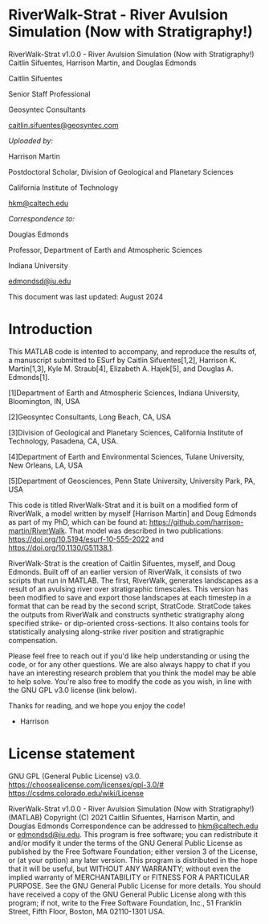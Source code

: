 # RiverWalk-Strat - River Avulsion Simulation (Now with Stratigraphy!)
RiverWalk-Strat v1.0.0 - River Avulsion Simulation (Now with Stratigraphy!)
Caitlin Sifuentes, Harrison Martin, and Douglas Edmonds


Caitlin Sifuentes

Senior Staff Professional

Geosyntec Consultants

caitlin.sifuentes@geosyntec.com

_Uploaded by:_

Harrison Martin

Postdoctoral Scholar, Division of Geological and Planetary Sciences

California Institute of Technology 

hkm@caltech.edu 

_Correspondence to:_

Douglas Edmonds

Professor, Department of Earth and Atmospheric Sciences

Indiana University

edmondsd@iu.edu


This document was last updated: August 2024

# Introduction 
This MATLAB code is intented to accompany, and reproduce the results of, a manuscript submitted to ESurf by Caitlin Sifuentes[1,2], Harrison K. Martin[1,3], Kyle M. Straub[4], Elizabeth A. Hajek[5], and Douglas A. Edmonds[1].

[1]Department of Earth and Atmospheric Sciences, Indiana University, Bloomington, IN, USA

[2]Geosyntec Consultants, Long Beach, CA, USA

[3]Division of Geological and Planetary Sciences, California Institute of Technology, Pasadena, CA, USA.

[4]Department of Earth and Environmental Sciences, Tulane University, New Orleans, LA, USA

[5]Department of Geosciences, Penn State University, University Park, PA, USA


This code is titled RiverWalk-Strat and it is built on a modified form of RiverWalk, a model written by myself [Harrison Martin] and Doug Edmonds as part of my PhD, which can be found at: https://github.com/harrison-martin/RiverWalk. That model was described in two publications: https://doi.org/10.5194/esurf-10-555-2022 and 
https://doi.org/10.1130/G51138.1. 

RiverWalk-Strat is the creation of Caitlin Sifuentes, myself, and Doug Edmonds. Built off of an earlier version of RiverWalk, it consists of two scripts that run in MATLAB. The first, RiverWalk, generates landscapes as a result of an avulsing river over stratigraphic timescales. This version has been modified to save and export those landscapes at each timestep in a format that can be read by the second script, StratCode. StratCode takes the outputs from RiverWalk and constructs synthetic stratigraphy along specified strike- or dip-oriented cross-sections. It also contains tools for statistically analysing along-strike river position and stratigraphic compensation. 

Please feel free to reach out if you'd like help understanding or using the code, or for any other questions. We are also always happy to chat if you have an interesting research problem that you think the model may be able to help solve. You're also free to modify the code as you wish, in line with the GNU GPL v3.0 license (link below).           

Thanks for reading, and we hope you enjoy the code!
 - Harrison  

# License statement
GNU GPL (General Public License) v3.0.                                  
https://choosealicense.com/licenses/gpl-3.0/#                           
https://csdms.colorado.edu/wiki/License

RiverWalk-Strat v1.0.0 - River Avulsion Simulation (Now with Stratigraphy!) (MATLAB)
Copyright (C) 2021 Caitlin Sifuentes, Harrison Martin, and Douglas Edmonds
Correspondence can be addressed to hkm@caltech.edu or edmondsd@iu.edu.
This program is free software; you can redistribute it and/or modify it under the terms of the GNU General Public License as published by the Free Software Foundation; either version 3 of the License, or (at your option) any later version.
This program is distributed in the hope that it will be useful, but WITHOUT ANY WARRANTY; without even the implied warranty of MERCHANTABILITY or FITNESS FOR A PARTICULAR PURPOSE. See the GNU General Public License for more details.
You should have received a copy of the GNU General Public License along with this program; if not, write to the Free Software Foundation, Inc., 51 Franklin Street, Fifth Floor, Boston, MA 02110-1301 USA.
